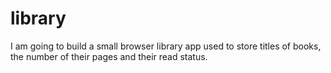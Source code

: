 # library
I am going to build a small browser library app used to store titles of books, the number of their pages and their read status.